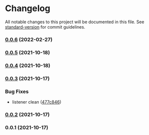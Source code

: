 # Changelog

All notable changes to this project will be documented in this file. See [standard-version](https://github.com/conventional-changelog/standard-version) for commit guidelines.

### [0.0.6](https://github.com/Saber2pr/vsc-ts-ast-viewer/compare/v0.0.3...v0.0.6) (2022-02-27)

### [0.0.5](https://github.com/Saber2pr/vsc-ts-ast-viewer/compare/v0.0.4...v0.0.5) (2021-10-18)

### [0.0.4](https://github.com/Saber2pr/vsc-ts-ast-viewer/compare/v0.0.3...v0.0.4) (2021-10-18)

### [0.0.3](https://github.com/Saber2pr/vsc-ts-ast-viewer/compare/v0.0.2...v0.0.3) (2021-10-17)


### Bug Fixes

* listener clean ([477c846](https://github.com/Saber2pr/vsc-ts-ast-viewer/commit/477c846886f681d1e6ee312e43599f78be57c8ad))

### [0.0.2](https://github.com/Saber2pr/vsc-ts-ast-viewer/compare/v0.0.1...v0.0.2) (2021-10-17)

### 0.0.1 (2021-10-17)
